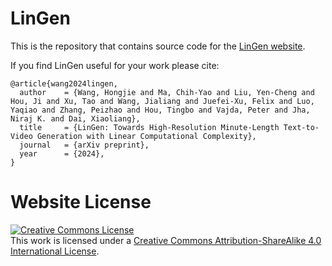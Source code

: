 # LinGen

This is the repository that contains source code for the [LinGen website](https://lineargen.github.io).

If you find LinGen useful for your work please cite:
```
@article{wang2024lingen,
  author    = {Wang, Hongjie and Ma, Chih-Yao and Liu, Yen-Cheng and Hou, Ji and Xu, Tao and Wang, Jialiang and Juefei-Xu, Felix and Luo, Yaqiao and Zhang, Peizhao and Hou, Tingbo and Vajda, Peter and Jha, Niraj K. and Dai, Xiaoliang},
  title     = {LinGen: Towards High-Resolution Minute-Length Text-to-Video Generation with Linear Computational Complexity},
  journal   = {arXiv preprint},
  year      = {2024},
}
```



# Website License

<a rel="license" href="http://creativecommons.org/licenses/by-sa/4.0/"><img alt="Creative Commons License" style="border-width:0" src="https://i.creativecommons.org/l/by-sa/4.0/88x31.png" /></a><br />This work is licensed under a <a rel="license" href="http://creativecommons.org/licenses/by-sa/4.0/">Creative Commons Attribution-ShareAlike 4.0 International License</a>.
